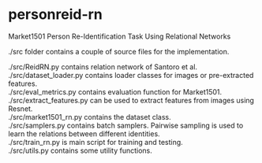 # personreid-rn
Market1501 Person Re-Identification Task Using Relational Networks

./src folder contains a couple of source files for the implementation.

./src/ReidRN.py contains relation network of Santoro et al.  
./src/dataset_loader.py contains loader classes for images or pre-extracted features.  
./src/eval_metrics.py contains evaluation function for Market1501.  
./src/extract_features.py can be used to extract features from images using Resnet.  
./src/market1501_rn.py contains the dataset class.  
./src/samplers.py contains batch samplers. Pairwise sampling is used to learn the relations between different identities.  
./src/train_rn.py is main script for training and testing.  
./src/utils.py contains some utility functions.  
